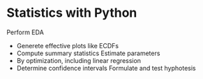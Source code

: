 # Statistics with Python

Perform EDA
  - Generete effective plots like ECDFs
  - Compute summary statistics
Estimate parameters
  - By optimization, including linear regression
  - Determine confidence intervals
Formulate and test hyphotesis
